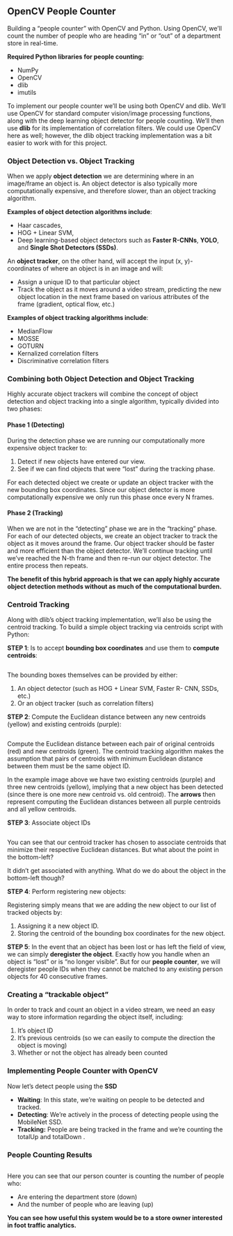 
## OpenCV People Counter

Building a “people counter” with OpenCV and Python. Using OpenCV, we’ll count the number of people who are heading “in” or “out” of a department store in real-time.


**Required Python libraries for people counting:**
- NumPy
- OpenCV
- dlib
- imutils

To implement our people counter we’ll be using both OpenCV and dlib. We’ll use OpenCV for standard computer vision/image processing functions, along with the deep learning object detector for people counting. We’ll then use **dlib** for its implementation of correlation filters. We could use OpenCV here as well; however, the dlib object tracking implementation was a bit easier to work with for this project.

###  Object Detection vs. Object Tracking

When we apply **object detection** we are determining where in an image/frame an object is. An object detector is also typically more computationally expensive, and therefore slower, than an object tracking algorithm.

**Examples of object detection algorithms include**:
- Haar cascades, 
- HOG + Linear SVM, 
- Deep learning-based object detectors such as **Faster R-CNNs**, **YOLO**, and **Single Shot Detectors (SSDs)**.

An **object tracker**, on the other hand, will accept the input (x, y)-coordinates of where an object is in an image and will:
- Assign a unique ID to that particular object
- Track the object as it moves around a video stream, predicting the new object location in the next frame based on various attributes of the frame (gradient, optical flow, etc.)

**Examples of object tracking algorithms include**:
- MedianFlow
- MOSSE
- GOTURN
- Kernalized correlation filters 
- Discriminative correlation filters

### Combining both Object Detection and Object Tracking

Highly accurate object trackers will combine the concept of object detection and object tracking into a single algorithm, typically divided into two phases:

#### **Phase 1 (Detecting)** 

During the detection phase we are running our computationally more expensive object tracker to:
1. Detect if new objects have entered our view. 
2. See if we can find objects that were “lost” during the tracking phase.  

For each detected object we create or update an object tracker with the new bounding box coordinates. Since our object detector is more computationally expensive we only run this phase once every N frames.
           
#### **Phase 2 (Tracking)**

When we are not in the “detecting” phase we are in the “tracking” phase. For each of our detected objects, we create an object tracker to track the object as it moves around the frame. Our object tracker should be faster and more efficient than the object detector. We’ll continue tracking until we’ve reached the N-th frame and then re-run our object detector. The entire process then repeats.

**The benefit of this hybrid approach is that we can apply highly accurate object detection methods without as much of the computational burden.**

### Centroid Tracking

Along with dlib’s object tracking implementation, we’ll also be using the centroid tracking. To build a simple object tracking via centroids script with Python:

**STEP 1**:  Is to accept **bounding box coordinates** and use them to **compute centroids**:

![]()

The bounding boxes themselves can be provided by either:
1. An object detector (such as HOG + Linear SVM, Faster R- CNN, SSDs, etc.)
2. Or an object tracker (such as correlation filters)

**STEP 2**: Compute the Euclidean distance between any new centroids (yellow) and existing centroids (purple):

![]()

Compute the Euclidean distance between each pair of original centroids (red) and new centroids (green). The centroid tracking algorithm makes the assumption that pairs of centroids with minimum Euclidean distance between them must be the same object ID.

In the example image above we have two existing centroids (purple) and three new centroids (yellow), implying that a new object has been detected (since there is one more new centroid vs. old centroid). The **arrows** then represent computing the Euclidean distances between all purple centroids and all yellow centroids.

**STEP 3**:  Associate object IDs

![]()

You can see that our centroid tracker has chosen to associate centroids that minimize their respective Euclidean distances. But what about the point in the bottom-left?

It didn’t get associated with anything. What do we do about the object in the bottom-left though?


**STEP 4**: Perform registering new objects:

Registering simply means that we are adding the new object to our list of tracked objects by:

1. Assigning it a new object ID.
2. Storing the centroid of the bounding box coordinates for the new object.

**STEP 5**: In the event that an object has been lost or has left the field of view, we can simply **deregister the object**. Exactly how you handle when an object is “lost” or is “no longer visible”. But for our **people counter**, we will deregister people IDs when they cannot be matched to any existing person objects for 40 consecutive frames. 

### Creating a “trackable object”
In order to track and count an object in a video stream, we need an easy way to store information regarding the object itself, including:

1. It’s object ID
2. It’s previous centroids (so we can easily to compute the direction the object is moving)
3. Whether or not the object has already been counted

### Implementing People Counter with OpenCV 
Now let’s detect people using the **SSD**

- **Waiting**: In this state, we’re waiting on people to be detected and tracked.
- **Detecting**: We’re actively in the process of detecting people using the MobileNet SSD.
- **Tracking:** People are being tracked in the frame and we’re counting the totalUp and totalDown .

### People Counting Results

![]()

Here you can see that our person counter is counting the number of people who:

- Are entering the department store (down)
- And the number of people who are leaving (up)

**You can see how useful this system would be to a store owner interested in foot traffic analytics.**

